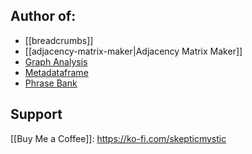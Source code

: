 ## Author of:

- [[breadcrumbs]]
- [[adjacency-matrix-maker|Adjacency Matrix Maker]]
- [Graph Analysis](https://github.com/SkepticMystic/graph-analysis)
- [Metadataframe](https://github.com/SkepticMystic/metadataframe)
- [Phrase Bank](https://github.com/SkepticMystic/Phrase-Bank)

## Support

[[Buy Me a Coffee]]: https://ko-fi.com/skepticmystic
